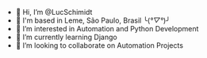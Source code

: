 - 👋 Hi, I’m @LucSchimidt
- 📌 I'm based in Leme, São Paulo, Brasil ╰(*°▽°*)╯
- 👀 I’m interested in Automation and Python Development
- 🌱 I’m currently learning Django
- 💞️ I’m looking to collaborate on Automation Projects

<!---
LucSchimidt/LucSchimidt is a ✨ special ✨ repository because its `README.md` (this file) appears on your GitHub profile.
You can click the Preview link to take a look at your changes.
--->
